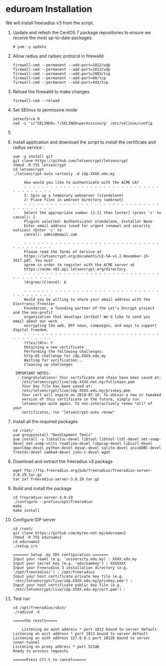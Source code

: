 # eduroam Installation

We will install freeradius v3 from the script.

1. Update and refesh the CentOS 7 package repositories to ensure we receive the most up-to-date packages:

       # yum -y update
              
2. Allow radius and radsec protocol in firewalld

       firewall-cmd --permanent --add-port=1812/udp
       firewall-cmd --permanent --add-port=1813/udp
       firewall-cmd --permanent --add-port=2083/tcp
       firewall-cmd --permanent --add-port=80/tcp
       firewall-cmd --permanent --add-port=443/tcp
                
3. Reload the firewalld to make changes

       firewall-cmd --reload
       
4. Set SElinux to permissive mode

       setenforce 0
       sed -i 's/^SELINUX=.*/SELINUX=permissive/g' /etc/selinux/config
       
5. 
                
4. Install application and download the script to install the certificate and radius service :

       yum -y install git
       git clone https://github.com/letsencrypt/letsencrypt
       chmod -R 755 letsencrypt
       cd letsencrypt
       ./letsencrypt-auto certonly -d idp.XXXX.edu.my
       
            How would you like to authenticate with the ACME CA?
            - - - - - - - - - - - - - - - - - - - - - - - - - - - - - - - - - - - - - - - -
            1: Spin up a temporary webserver (standalone)
            2: Place files in webroot directory (webroot)
            - - - - - - - - - - - - - - - - - - - - - - - - - - - - - - - - - - - - - - - -
            Select the appropriate number [1-2] then [enter] (press 'c' to cancel): 1
            Plugins selected: Authenticator standalone, Installer None
            Enter email address (used for urgent renewal and security notices) (Enter 'c' to
            cancel): admin@email.com

            - - - - - - - - - - - - - - - - - - - - - - - - - - - - - - - - - - - - - - - -
            Please read the Terms of Service at
            https://letsencrypt.org/documents/LE-SA-v1.2-November-15-2017.pdf. You must
            agree in order to register with the ACME server at
            https://acme-v02.api.letsencrypt.org/directory
            - - - - - - - - - - - - - - - - - - - - - - - - - - - - - - - - - - - - - - - -
            (A)gree/(C)ancel: A

            - - - - - - - - - - - - - - - - - - - - - - - - - - - - - - - - - - - - - - - -
            Would you be willing to share your email address with the Electronic Frontier
            Foundation, a founding partner of the Let's Encrypt project and the non-profit
            organization that develops Certbot? We'd like to send you email about our work
            encrypting the web, EFF news, campaigns, and ways to support digital freedom.
            - - - - - - - - - - - - - - - - - - - - - - - - - - - - - - - - - - - - - - - -
            (Y)es/(N)o: Y
            Obtaining a new certificate
            Performing the following challenges:
            http-01 challenge for idp.XXXX.edu.my
            Waiting for verification...
            Cleaning up challenges

		IMPORTANT NOTES:
		 - Congratulations! Your certificate and chain have been saved at:
		   /etc/letsencrypt/live/idp.XXXX.net.my/fullchain.pem
		   Your key file has been saved at:
		   /etc/letsencrypt/live/idp.XXXX.edu.my/privkey.pem
		   Your cert will expire on 2019-07-10. To obtain a new or tweaked
		   version of this certificate in the future, simply run
		   letsencrypt-auto again. To non-interactively renew *all* of your
		   certificates, run "letsencrypt-auto renew"
                
7. Install all the required packages

	   cd /root/
	   yum groupinstall "Development Tools"
	   yum install -y libtalloc-devel libtool libtool-ltdl-devel net-snmp-devel net-snmp-utils readline-devel libpcap-devel libcurl-devel openldap-devel python-devel mysql-devel sqlite-devel unixODBC-devel freetds-devel samba4-devel json-c-devel wget
	   
8. Download and extract the freeradius v3 package

	   wget ftp://ftp.freeradius.org/pub/freeradius/freeradius-server-3.0.19.tar.gz
	   tar zxf freeradius-server-3.0.19.tar.gz
	   
9. Build and install the package

	   cd freeradius-server-3.0.19
	   ./configure --prefix=/opt/freeradius
	   make
	   make install
	
10. Configure IDP server

	    cd /root/
	    git clone https://github.com/myren-net-my/eduroamv2
	    chmod -R 755 eduroamv2
	    cd eduroamv2
	    ./setup_irs
	    
	    ======= Setup .my IRS configuration =======
	    Input your reaml (e.g. 'university.edu.my) : XXXX.edu.my
	    Input your secret key (e.g. 'eduroamkey') : XXXXXXX
	    Input your Freeradius 3 installation directory (e.g. '/opt/freeradius/') : /opt/freeradius
	    Input your host certificate private key file (e.g. '/etc/letsencrypt/live/idp.XXXX.edu.my/privkey.pem') : 
	    Input your host certificate public key file (e.g. '/etc/letsencrypt/live/idp.XXXX.edu.my/cert.pem') :

11. Test run

	    cd /opt/freeradius/sbin/
	    ./radiusd -X
	    
	    =====the result=====
	    
	    	Listening on auth address * port 1812 bound to server default
		Listening on acct address * port 1813 bound to server default
		Listening on auth address 127.0.0.1 port 18120 bound to server inner-tunnel
		Listening on proxy address * port 52246
		Ready to process requests
		
	    ======Press Ctl-C to cancel======
